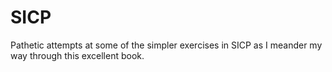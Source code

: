 SICP
====

Pathetic attempts at some of the simpler exercises in SICP as I meander my way 
through this excellent book.
